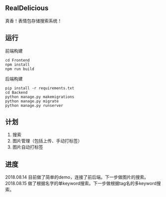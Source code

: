 ## RealDelicious

真香！表情包存储搜索系统！


## 运行

前端构建
```
cd Frontend
npm install
npm run build
```

后端构建
```
pip install -r requirements.txt
cd Backend
python manage.py makemigrations
python manage.py migrate
python manage.py runserver
```

## 计划

1. 搜索
2. 图片管理（包括上传、手动打标签）
3. 图片自动打标签

## 进度

2018.08.14 目前做了简单的demo，连接了前后端。下一步做图片的搜索。
2018.08.15 做了根据名字的单keyword搜索。下一步做根据tag名的多keyword搜索。
